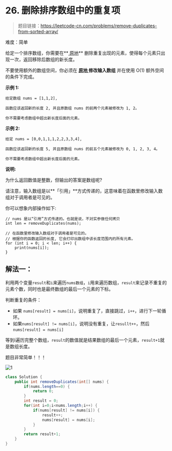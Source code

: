 # 26. 删除排序数组中的重复项

> 题目链接：https://leetcode-cn.com/problems/remove-duplicates-from-sorted-array/

难度：简单

给定一个排序数组，你需要在**[ 原地](http://baike.baidu.com/item/原地算法)** 删除重复出现的元素，使得每个元素只出现一次，返回移除后数组的新长度。

不要使用额外的数组空间，你必须在 **[原地 ](https://baike.baidu.com/item/原地算法)修改输入数组** 并在使用 O(1) 额外空间的条件下完成。

 

**示例 1:**

```
给定数组 nums = [1,1,2], 

函数应该返回新的长度 2, 并且原数组 nums 的前两个元素被修改为 1, 2。 

你不需要考虑数组中超出新长度后面的元素。
```

**示例 2:**

```
给定 nums = [0,0,1,1,1,2,2,3,3,4],

函数应该返回新的长度 5, 并且原数组 nums 的前五个元素被修改为 0, 1, 2, 3, 4。

你不需要考虑数组中超出新长度后面的元素。
```

 

**说明:**

为什么返回数值是整数，但输出的答案是数组呢?

请注意，输入数组是以**「引用」**方式传递的，这意味着在函数里修改输入数组对于调用者是可见的。

你可以想象内部操作如下:

```
// nums 是以“引用”方式传递的。也就是说，不对实参做任何拷贝
int len = removeDuplicates(nums);

// 在函数里修改输入数组对于调用者是可见的。
// 根据你的函数返回的长度, 它会打印出数组中该长度范围内的所有元素。
for (int i = 0; i < len; i++) {
    print(nums[i]);
}
```





## 解法一：

利用两个变量`result`和`i`来遍历`nums数组`，`i`用来遍历数组，`result`来记录不重复的元素个数，同时也是最终数组的最后一个元素的下标。

判断重复的条件：

- 如果 `nums[result] = nums[i]`，说明重复了，直接跳过，`i++`，进行下一轮循环。
- 如果`nums[result] != nums[i]`，说明没有重复，让`resullt++`，然后`nums[result] = nums[i]`

等到i遍历完整个数组，`result`的数值就是结果数组的最后一个元素，`result+1`就是数组长度。

题目非常简单！！！

![1](C:\Users\25849\Pictures\Typora图片\1-1590656292441.jpg)

```java
class Solution {
    public int removeDuplicates(int[] nums) {
		if(nums.length==0) {
			return 0;
		}
		int result = 0;
		for(int i=0;i<nums.length;i++) {
			if(nums[result] != nums[i]) {
				result++;
				nums[result] = nums[i];
			}
		}
		return result+1;
    }
}
```

